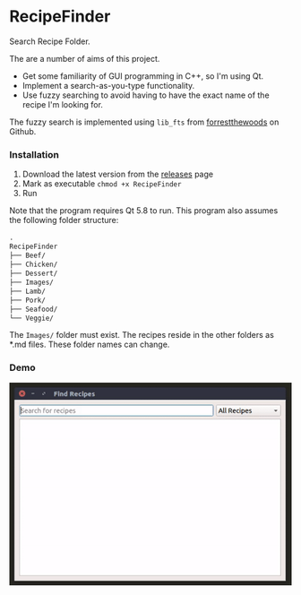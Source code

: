 # RecipeFinder
Search Recipe Folder.

The are a number of aims of this project.  
* Get some familiarity of GUI programming in C++, so I'm using Qt.  
* Implement a search-as-you-type functionality.   
* Use fuzzy searching to avoid having to have the exact name of the recipe I'm looking for.  

The fuzzy search is implemented using ```lib_fts``` from [forrestthewoods](https://github.com/forrestthewoods/lib_fts) on Github.

### Installation
1. Download the latest version from the [releases](https://github.com/strangetom/RecipeFinder/releases) page
2. Mark as executable ```chmod +x RecipeFinder```
3. Run

Note that the program requires Qt 5.8 to run. 
This program also assumes the following folder structure:
```
.
RecipeFinder
├── Beef/
├── Chicken/
├── Dessert/
├── Images/
├── Lamb/
├── Pork/
├── Seafood/
└── Veggie/
```
The ```Images/``` folder must exist. The recipes reside in the other folders as \*.md files. These folder names can change.

### Demo

![](./recipefinder.gif)


